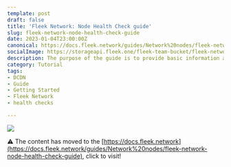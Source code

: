 ```yaml
---
template: post
draft: false
title: 'Fleek Network: Node Health Check guide'
slug: fleek-network-node-health-check-guide
date: 2023-01-04T23:00:00Z
canonical: https://docs.fleek.network/guides/Network%20nodes/fleek-network-node-health-check-guide
socialImage: https://storageapi.fleek.one/fleek-team-bucket/fleek-network-node-health-check-guide.png?202301041235
description: The purpose of the guide is to provide basic information about the node resource by explaining the host, port numbers, logs during runtime, etc for the Fleek Network.
category: Tutorial
tags:
- DCDN
- Guide
- Getting Started
- Fleek Network
- health checks

---
```


![](https://storageapi.fleek.one/fleek-team-bucket/fleek-network-node-health-check-guide.png?202301041235)

⚠️ The content has moved to the [https://docs.fleek.network](https://docs.fleek.network/guides/Network%20nodes/fleek-network-node-health-check-guide), click to visit!